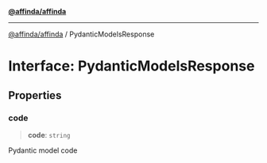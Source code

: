 [**@affinda/affinda**](../README.md)

***

[@affinda/affinda](../globals.md) / PydanticModelsResponse

# Interface: PydanticModelsResponse

## Properties

### code

> **code**: `string`

Pydantic model code
